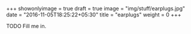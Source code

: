 +++
showonlyimage = true
draft = true
image = "img/stuff/earplugs.jpg"
date = "2016-11-05T18:25:22+05:30"
title = "earplugs"
weight = 0
+++

TODO Fill me in.

